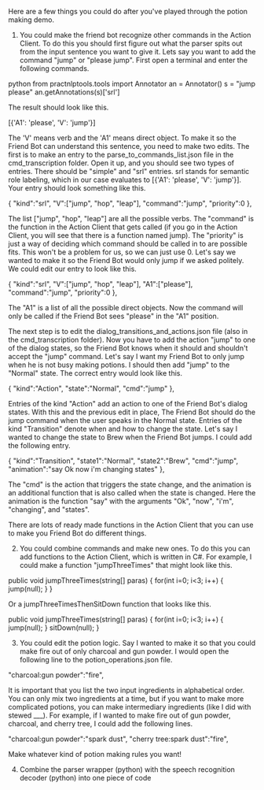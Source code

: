 Here are a few things you could do after you've played through the potion making demo.

1) You could make the friend bot recognize other commands in the Action Client. To do this you should first figure out what the parser spits out from the input sentence you want to give it. Lets say you want to add the command "jump" or "please jump". First open a terminal and enter the following commands.

python
from practnlptools.tools import Annotator
an = Annotator()
s = "jump please"
an.getAnnotations(s)['srl']

The result should look like this.

[{'A1': 'please', 'V': 'jump'}]

The 'V' means verb and the 'A1' means direct object. To make it so the Friend Bot can understand this sentence, you need to make two edits. The first is to make an entry to the parse_to_commands_list.json file in the cmd_transcription folder. Open it up, and you should see two types of entries. There should be "simple" and "srl" entries. srl stands for semantic role labeling, which in our case evaluates to [{'A1': 'please', 'V': 'jump'}]. Your entry should look something like this.

{
	"kind":"srl",
	"V":["jump", "hop", "leap"],
	"command":"jump",
	"priority":0
},

The list ["jump", "hop", "leap"] are all the possible verbs. The "command" is the function in the Action Client that gets called (if you go in the Action Client, you will see that there is a function named jump). The "priority" is just a way of deciding which command should be called in to are possible fits. This won't be a problem for us, so we can just use 0. Let's say we wanted to make it so the Friend Bot would only jump if we asked politely. We could edit our entry to look like this.

{
	"kind":"srl",
	"V":["jump", "hop", "leap"],
	"A1":["please"],
	"command":"jump",
	"priority":0
},

The "A1" is a list of all the possible direct objects. Now the command will only be called if the Friend Bot sees "please" in the "A1" position. 

The next step is to edit the dialog_transitions_and_actions.json file (also in the cmd_transcription folder). Now you have to add the action "jump" to one of the dialog states, so the Friend Bot knows when it should and shouldn't accept the "jump" command. Let's say I want my Friend Bot to only jump when he is not busy making potions. I should then add "jump" to the "Normal" state. The correct entry would look like this.

{
	"kind":"Action",
	"state":"Normal",
	"cmd":"jump"
},

Entries of the kind "Action" add an action to one of the Friend Bot's dialog states. With this and the previous edit in place, The Friend Bot should do the jump command when the user speaks in the Normal state. Entries of the kind "Transition" denote when and how to change the state. Let's say I wanted to change the state to Brew when the Friend Bot jumps. I could add the following entry.

{
	"kind":"Transition",
	"state1":"Normal",
	"state2":"Brew",
	"cmd":"jump",
	"animation":"say Ok now i'm changing states"
},

The "cmd" is the action that triggers the state change, and the animation is an additional function that is also called when the state is changed. Here the animation is the function "say" with the arguments "Ok", "now", "i'm", "changing", and "states".  

There are lots of ready made functions in the Action Client that you can use to make you Friend Bot do different things.

2) You could combine commands and make new ones. To do this you can add functions to the Action Client, which is written in C#. For example, I could make a function "jumpThreeTimes" that might look like this.

public void jumpThreeTimes(string[] paras) {
       for(int i=0; i<3; i++) {
       	       jump(null);
	}
}

Or a jumpThreeTimesThenSitDown function that looks like this.

public void jumpThreeTimes(string[] paras) {
       for(int i=0; i<3; i++) {
       	       jump(null);
	}
	sitDown(null);
}

3) You could edit the potion logic. Say I wanted to make it so that you could make fire out of only charcoal and gun powder. I would open the following line to the potion_operations.json file.

"charcoal:gun powder":"fire",

It is important that you list the two input ingredients in alphabetical order. You can only mix two ingredients at a time, but if you want to make more complicated potions, you can make intermediary ingredients (like I did with  stewed ___). For example, if I wanted to make fire out of gun powder, charcoal, and cherry tree, I could add the following lines.

"charcoal:gun powder":"spark dust",
"cherry tree:spark dust":"fire",

Make whatever kind of potion making rules you want!

4) Combine the parser wrapper (python) with the speech recognition decoder (python) into one piece of code
